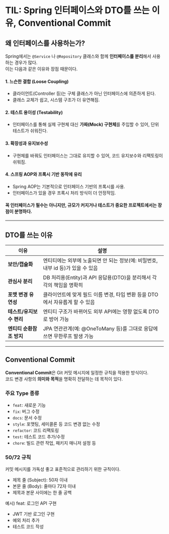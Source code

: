 # TIL: Spring 인터페이스와 DTO를 쓰는 이유, Conventional Commit


## 왜 인터페이스를 사용하는가?

Spring에서는 `@Service` 나 `@Repository` 클래스와 함께 **인터페이스를 분리**해서 사용하는 경우가 많다.  
이는 다음과 같은 이유와 장점 때문이다.

#### 1. 느슨한 결합 (Loose Coupling)
- 클라이언트(Controller 등)는 구체 클래스가 아닌 인터페이스에 의존하게 된다.
- 클래스 교체가 쉽고, 시스템 구조가 더 유연해짐.

#### 2. 테스트 용이성 (Testability)
- 인터페이스를 통해 실제 구현체 대신 **가짜(Mock) 구현체**를 주입할 수 있어, 단위 테스트가 쉬워진다.

#### 3. 확장성과 유지보수성
- 구현체를 바꿔도 인터페이스는 그대로 유지할 수 있어, 코드 유지보수와 리팩토링이 쉬워짐.

#### 4. 스프링 AOP와 프록시 기반 동작에 유리
- Spring AOP는 기본적으로 인터페이스 기반의 프록시를 사용.
- 인터페이스가 있을 경우 프록시 처리 방식이 더 안정적임.

#### 꼭 인터페이스가 필수는 아니지만, **규모가 커지거나 테스트가 중요한 프로젝트**에서는 장점이 분명하다.

---

## DTO를 쓰는 이유

| 이유                 | 설명                                                |
| ------------------ | ------------------------------------------------- |
| **보안/캡슐화**      | 엔티티에는 외부에 노출되면 안 되는 정보(예: 비밀번호, 내부 id 등)가 있을 수 있음 |
| **관심사 분리**      | DB 처리용(Entity)과 API 응답용(DTO)을 분리해서 각각의 책임을 명확히    |
| **포맷 변경 유연성**   | 클라이언트에 맞게 필드 이름 변경, 타입 변환 등을 DTO에서 자유롭게 할 수 있음    |
| **테스트/유지보수 편리** | 엔티티 구조가 바뀌어도 외부 API에는 영향 없도록 DTO로 방어 가능           |
| **엔티티 순환참조 방지** | JPA 연관관계(예: @OneToMany 등)를 그대로 응답에 쓰면 무한루프 발생 가능  |

---

## Conventional Commit

**Conventional Commit**은 Git 커밋 메시지에 일정한 규칙을 적용한 방식이다.  
코드 변경 사항의 **의미와 목적**을 명확히 전달하는 데 목적이 있다.

### 주요 Type 종류

- `feat`: 새로운 기능
- `fix`: 버그 수정
- `docs`: 문서 수정
- `style`: 포맷팅, 세미콜론 등 코드 변경 없는 수정
- `refactor`: 코드 리팩토링
- `test`: 테스트 코드 추가/수정
- `chore`: 빌드 관련 작업, 패키지 매니저 설정 등


### 50/72 규칙

커밋 메시지를 가독성 좋고 표준적으로 관리하기 위한 규칙이다.

- 제목 줄 (Subject): 50자 이내
- 본문 줄 (Body): 줄마다 72자 이내
- 제목과 본문 사이에는 한 줄 공백

예시) feat: 로그인 API 구현
- JWT 기반 로그인 구현
- 예외 처리 추가
- 테스트 코드 작성
